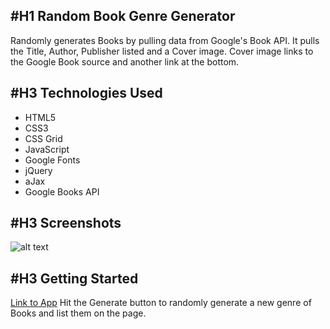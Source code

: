 #H1 Random Book Genre Generator
---
Randomly generates Books by pulling data from Google's Book API. It pulls the Title, Author, Publisher listed and a Cover image. Cover image links to the Google Book source and another link at the bottom.

#H3 Technologies Used
---
- HTML5
- CSS3
- CSS Grid
- JavaScript
- Google Fonts
- jQuery
- aJax
- Google Books API

#H3 Screenshots
---
![alt text](https://i.imgur.com/lU3LxaX.png)

#H3 Getting Started
---
[Link to App](https://resplendent-semifreddo-3124d4.netlify.app/)
Hit the Generate button to randomly generate a new genre of Books and list them on the page.

